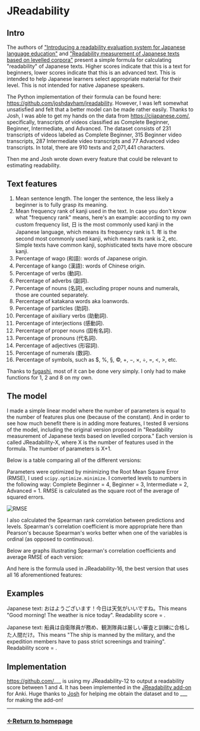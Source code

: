 # JReadability

## Intro

The authors of ["Introducing a readability evaluation system for Japanese language education"](https://jreadability.net/file/hasebe-lee-2015-castelj.pdf) and ["Readability measurement of Japanese texts based on levelled corpora"](https://researchmap.jp/jhlee/published_papers/21426109) present a simple formula for calculating "readability" of Japanese texts. Higher scores indicate that this is a text for beginners, lower scores indicate that this is an advanced text.
This is intended to help Japanese learners select appropriate material for their level. This is not intended for native Japanese speakers.

The Python implementation of their formula can be found here: https://github.com/joshdavham/jreadability. However, I was left somewhat unsatisfied and felt that a better model can be made rather easily. Thanks to Josh, I was able to get my hands on the data from https://cijapanese.com/, specifically,
transcripts of videos classified as Complete Beginner, Beginner, Intermediate, and Advanced. The dataset consists of 231 transcripts of videos labeled as Complete Beginner, 315 Beginner video transcripts, 287 Intermediate video transcripts and 77 Advanced video transcripts. In total, there are 910 texts and 2,071,441 characters.

Then me and Josh wrote down every feature that could be relevant to estimating readability.

## Text features

1) Mean sentence length. The longer the sentence, the less likely a beginner is to fully grasp its meaning.
2) Mean frequency rank of kanji used in the text. In case you don't know what "frequency rank" means, here's an example: according to my own custom frequency list, 日 is the most commonly used kanji in the Japanese language, which means its frequency rank is 1. 年 is the second most commonly used kanji, which means its rank is 2, etc. Simple texts have common kanji, sophisticated texts have more obscure kanji.
3) Percentage of wago (和語): words of Japanese origin.
4) Percentage of kango (漢語): words of Chinese origin.
5) Percentage of verbs (動詞).
6) Percentage of adverbs (副詞).
7) Percentage of nouns (名詞), excluding proper nouns and numerals, those are counted separately.
8) Percentage of katakana words aka loanwords.
9) Percentage of particles (助詞).
10) Percentage of aixiliary verbs (助動詞).
11) Percentage of interjections (感動詞).
12) Percentage of proper nouns (固有名詞).
13) Percentage of pronouns (代名詞).
14) Percentage of adjectives (形容詞).
15) Percentage of numerals (数詞).
16) Percentage of symbols, such as $, %, §, ©, +, −, ×, ÷, =, <, >, etc.

Thanks to [fugashi](https://pypi.org/project/fugashi/), most of it can be done very simply. I only had to make functions for 1, 2 and 8 on my own.

## The model

I made a simple linear model where the number of parameters is equal to the number of features plus one (because of the constant). And in order to see how much benefit there is in adding more features, I tested 8 versions of the model, including the original version proposed in "Readability measurement of Japanese texts based on levelled corpora." Each version is called JReadability-X, where X is the number of features used in the formula. The number of parameters is X+1.

Below is a table comparing all of the different versions:

Parameters were optimized by minimizing the Root Mean Square Error (RMSE), I used `scipy.optimize.minimize`. I converted levels to numbers in the following way: Complete Beginner = 4, Beginner = 3, Intermediate = 2, Advanced = 1. RMSE is calculated as the square root of the average of squared errors.

![RMSE](https://github.com/user-attachments/assets/ecc3e586-e8f5-40fb-b847-02a8abdf7069)

I also calculated the Spearman rank correlation between predictions and levels. Spearman's correlation coefficient is more appropriate here than Pearson's because Spearman's works better when one of the variables is ordinal (as opposed to continuous).

Below are graphs illustrating Spearman's correlation coefficients and average RMSE of each version:

And here is the formula used in JReadability-16, the best version that uses all 16 aforementioned features:

## Examples

Japanese text: おはようございます！今日は天気がいいですね。This means "Good morning! The weather is nice today". Readability score = .

Japanese text: 船員は自衛隊員が務め、観測隊員は厳しい審査と訓練に合格した人間だけ。This means "The ship is manned by the military, and the expedition members have to pass strict screenings and training". Readability score = .

## Implementation

https://github.com/___ is using my JReadability-12 to output a readability score between 1 and 4. It has been implemented in the [JReadability add-on]() for Anki. Huge thanks to [Josh](https://github.com/joshdavham) for helping me obtain the dataset and to ___ for making the add-on!


___
### [←Return to homepage](https://expertium.github.io/)
